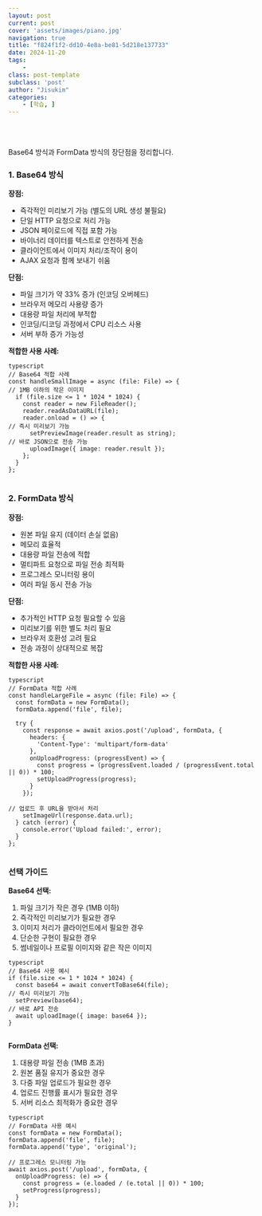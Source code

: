 ```yaml
---
layout: post
current: post
cover: 'assets/images/piano.jpg'
navigation: true
title: "f824f1f2-dd10-4e8a-be81-5d218e137733"
date: 2024-11-20
tags:
    - 
class: post-template
subclass: 'post'
author: "Jisukim"
categories:
    - [학습, ]
---
```

<br><br>

Base64 방식과 FormData 방식의 장단점을 정리합니다.


### 1. Base64 방식


**장점:**

- 즉각적인 미리보기 가능 (별도의 URL 생성 불필요)
- 단일 HTTP 요청으로 처리 가능
- JSON 페이로드에 직접 포함 가능
- 바이너리 데이터를 텍스트로 안전하게 전송
- 클라이언트에서 이미지 처리/조작이 용이
- AJAX 요청과 함께 보내기 쉬움

**단점:**

- 파일 크기가 약 33% 증가 (인코딩 오버헤드)
- 브라우저 메모리 사용량 증가
- 대용량 파일 처리에 부적합
- 인코딩/디코딩 과정에서 CPU 리소스 사용
- 서버 부하 증가 가능성

**적합한 사용 사례:**



```
typescript
// Base64 적합 사례
const handleSmallImage = async (file: File) => {
// 1MB 이하의 작은 이미지
  if (file.size <= 1 * 1024 * 1024) {
    const reader = new FileReader();
    reader.readAsDataURL(file);
    reader.onload = () => {
// 즉시 미리보기 가능
      setPreviewImage(reader.result as string);
// 바로 JSON으로 전송 가능
      uploadImage({ image: reader.result });
    };
  }
};


```



### 2. FormData 방식


**장점:**

- 원본 파일 유지 (데이터 손실 없음)
- 메모리 효율적
- 대용량 파일 전송에 적합
- 멀티파트 요청으로 파일 전송 최적화
- 프로그레스 모니터링 용이
- 여러 파일 동시 전송 가능

**단점:**

- 추가적인 HTTP 요청 필요할 수 있음
- 미리보기를 위한 별도 처리 필요
- 브라우저 호환성 고려 필요
- 전송 과정이 상대적으로 복잡

**적합한 사용 사례:**



```
typescript
// FormData 적합 사례
const handleLargeFile = async (file: File) => {
  const formData = new FormData();
  formData.append('file', file);

  try {
    const response = await axios.post('/upload', formData, {
      headers: {
        'Content-Type': 'multipart/form-data'
      },
      onUploadProgress: (progressEvent) => {
        const progress = (progressEvent.loaded / (progressEvent.total || 0)) * 100;
        setUploadProgress(progress);
      }
    });

// 업로드 후 URL을 받아서 처리
    setImageUrl(response.data.url);
  } catch (error) {
    console.error('Upload failed:', error);
  }
};


```



### 선택 가이드


**Base64 선택:**

1. 파일 크기가 작은 경우 (1MB 이하)
2. 즉각적인 미리보기가 필요한 경우
3. 이미지 처리가 클라이언트에서 필요한 경우
4. 단순한 구현이 필요한 경우
5. 썸네일이나 프로필 이미지와 같은 작은 이미지


```
typescript
// Base64 사용 예시
if (file.size <= 1 * 1024 * 1024) {
  const base64 = await convertToBase64(file);
// 즉시 미리보기 가능
  setPreview(base64);
// 바로 API 전송
  await uploadImage({ image: base64 });
}


```



**FormData 선택:**

1. 대용량 파일 전송 (1MB 초과)
2. 원본 품질 유지가 중요한 경우
3. 다중 파일 업로드가 필요한 경우
4. 업로드 진행률 표시가 필요한 경우
5. 서버 리소스 최적화가 중요한 경우


```
typescript
// FormData 사용 예시
const formData = new FormData();
formData.append('file', file);
formData.append('type', 'original');

// 프로그레스 모니터링 가능
await axios.post('/upload', formData, {
  onUploadProgress: (e) => {
    const progress = (e.loaded / (e.total || 0)) * 100;
    setProgress(progress);
  }
});


```


